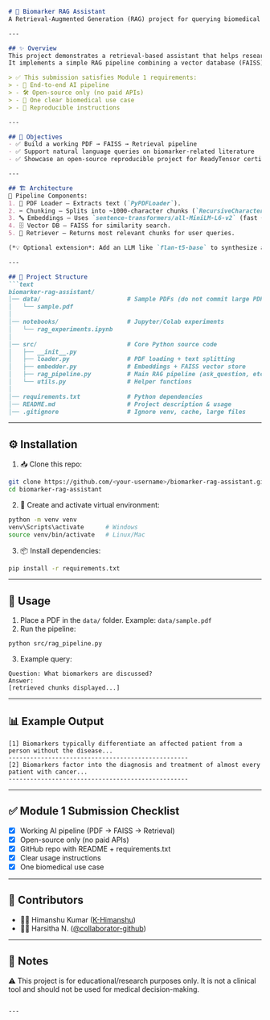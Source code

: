 

````markdown
# 🔬 Biomarker RAG Assistant
A Retrieval-Augmented Generation (RAG) project for querying biomedical PDFs

---

## ✨ Overview
This project demonstrates a retrieval-based assistant that helps researchers query biomedical PDFs, with a focus on biomarker–cancer relationships.  
It implements a simple RAG pipeline combining a vector database (FAISS) with open-source sentence-transformer embeddings to retrieve relevant scientific passages.  

> ✅ This submission satisfies Module 1 requirements:
> - 🚀 End-to-end AI pipeline
> - 🛠️ Open-source only (no paid APIs)
> - 🎯 One clear biomedical use case
> - 📑 Reproducible instructions

---

## 🎯 Objectives
- ✅ Build a working PDF → FAISS → Retrieval pipeline  
- ✅ Support natural language queries on biomarker-related literature  
- ✅ Showcase an open-source reproducible project for ReadyTensor certification  

---

## 🏗️ Architecture
🔎 Pipeline Components:
1. 📄 PDF Loader – Extracts text (`PyPDFLoader`).
2. ✂️ Chunking – Splits into ~1000-character chunks (`RecursiveCharacterTextSplitter`).
3. 🔤 Embeddings – Uses `sentence-transformers/all-MiniLM-L6-v2` (fast + free).
4. 🗄️ Vector DB – FAISS for similarity search.
5. 🎯 Retriever – Returns most relevant chunks for user queries.

(*💡 Optional extension*: Add an LLM like `flan-t5-base` to synthesize answers from retrieved chunks.)

---

## 📂 Project Structure
```text
biomarker-rag-assistant/
│── data/                        # Sample PDFs (do not commit large PDFs to GitHub)
│   └── sample.pdf
│
│── notebooks/                   # Jupyter/Colab experiments
│   └── rag_experiments.ipynb
│
│── src/                         # Core Python source code
│   ├── __init__.py
│   ├── loader.py                # PDF loading + text splitting
│   ├── embedder.py              # Embeddings + FAISS vector store
│   ├── rag_pipeline.py          # Main RAG pipeline (ask_question, etc.)
│   └── utils.py                 # Helper functions
│
│── requirements.txt             # Python dependencies
│── README.md                    # Project description & usage
│── .gitignore                   # Ignore venv, cache, large files
````

---

## ⚙️ Installation

1. 📥 Clone this repo:

```bash
git clone https://github.com/<your-username>/biomarker-rag-assistant.git
cd biomarker-rag-assistant
```

2. 🐍 Create and activate virtual environment:

```bash
python -m venv venv
venv\Scripts\activate      # Windows
source venv/bin/activate   # Linux/Mac
```

3. 📦 Install dependencies:

```bash
pip install -r requirements.txt
```

---

## 🚀 Usage

1. Place a PDF in the `data/` folder. Example: `data/sample.pdf`
2. Run the pipeline:

```bash
python src/rag_pipeline.py
```

3. Example query:

```
Question: What biomarkers are discussed?
Answer:
[retrieved chunks displayed...]
```

---

## 📊 Example Output

```
[1] Biomarkers typically differentiate an affected patient from a person without the disease...
--------------------------------------------------
[2] Biomarkers factor into the diagnosis and treatment of almost every patient with cancer...
--------------------------------------------------
```

---

## ✅ Module 1 Submission Checklist

* [x] Working AI pipeline (PDF → FAISS → Retrieval)
* [x] Open-source only (no paid APIs)
* [x] GitHub repo with README + requirements.txt
* [x] Clear usage instructions
* [x] One biomedical use case

---

## 👥 Contributors

* 👨‍💻 Himanshu Kumar ([K-Himanshu](https://github.com/K-Himanshu))
* 👩‍💻 Harsitha N. ([@collaborator-github](https://github.com/harsitha457))

---

## 📌 Notes

⚠️ This project is for educational/research purposes only.
It is not a clinical tool and should not be used for medical decision-making.

```

---

```
